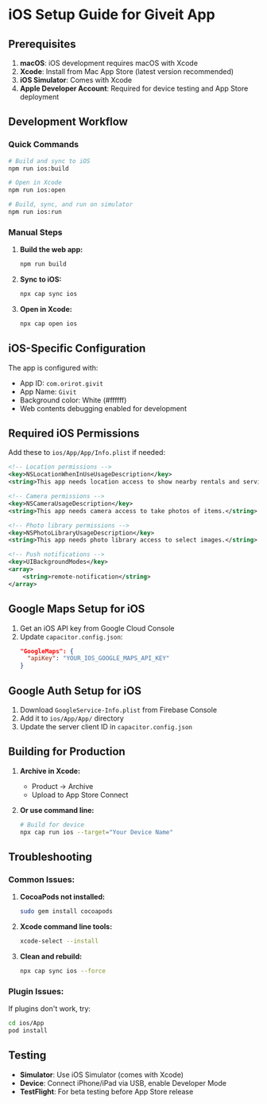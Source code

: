 # iOS Setup Guide for Giveit App

## Prerequisites

1. **macOS**: iOS development requires macOS with Xcode
2. **Xcode**: Install from Mac App Store (latest version recommended)
3. **iOS Simulator**: Comes with Xcode
4. **Apple Developer Account**: Required for device testing and App Store deployment

## Development Workflow

### Quick Commands

```bash
# Build and sync to iOS
npm run ios:build

# Open in Xcode
npm run ios:open

# Build, sync, and run on simulator
npm run ios:run
```

### Manual Steps

1. **Build the web app:**
   ```bash
   npm run build
   ```

2. **Sync to iOS:**
   ```bash
   npx cap sync ios
   ```

3. **Open in Xcode:**
   ```bash
   npx cap open ios
   ```

## iOS-Specific Configuration

The app is configured with:
- App ID: `com.orirot.givit`
- App Name: `Givit`
- Background color: White (#ffffff)
- Web contents debugging enabled for development

## Required iOS Permissions

Add these to `ios/App/App/Info.plist` if needed:

```xml
<!-- Location permissions -->
<key>NSLocationWhenInUseUsageDescription</key>
<string>This app needs location access to show nearby rentals and services.</string>

<!-- Camera permissions -->
<key>NSCameraUsageDescription</key>
<string>This app needs camera access to take photos of items.</string>

<!-- Photo library permissions -->
<key>NSPhotoLibraryUsageDescription</key>
<string>This app needs photo library access to select images.</string>

<!-- Push notifications -->
<key>UIBackgroundModes</key>
<array>
    <string>remote-notification</string>
</array>
```

## Google Maps Setup for iOS

1. Get an iOS API key from Google Cloud Console
2. Update `capacitor.config.json`:
   ```json
   "GoogleMaps": {
     "apiKey": "YOUR_IOS_GOOGLE_MAPS_API_KEY"
   }
   ```

## Google Auth Setup for iOS

1. Download `GoogleService-Info.plist` from Firebase Console
2. Add it to `ios/App/App/` directory
3. Update the server client ID in `capacitor.config.json`

## Building for Production

1. **Archive in Xcode:**
   - Product → Archive
   - Upload to App Store Connect

2. **Or use command line:**
   ```bash
   # Build for device
   npx cap run ios --target="Your Device Name"
   ```

## Troubleshooting

### Common Issues:

1. **CocoaPods not installed:**
   ```bash
   sudo gem install cocoapods
   ```

2. **Xcode command line tools:**
   ```bash
   xcode-select --install
   ```

3. **Clean and rebuild:**
   ```bash
   npx cap sync ios --force
   ```

### Plugin Issues:

If plugins don't work, try:
```bash
cd ios/App
pod install
```

## Testing

- **Simulator**: Use iOS Simulator (comes with Xcode)
- **Device**: Connect iPhone/iPad via USB, enable Developer Mode
- **TestFlight**: For beta testing before App Store release